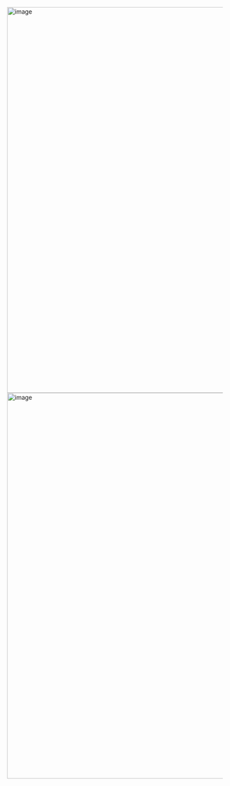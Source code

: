 <img width="1440" height="900" alt="image" src="https://github.com/user-attachments/assets/a72d99f5-5ffe-45b5-8144-4116650ce5a7" />
<img width="1440" height="900" alt="image" src="https://github.com/user-attachments/assets/f94b77bb-26bf-478f-a194-30f486b47b05" />
